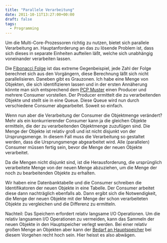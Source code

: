 ```yaml
---
title: "Parallele Verarbeitung"
date: 2011-10-11T13:27:00+00:00
draft: false
tags:
  - Programming
---
```


Um die Multi-Core-Prozessoren richtig zu nutzen, bietet sich parallele Verarbeitung an. Hauptanforderung an das zu lösende Problem ist, dass sich dieses in separate Einheiten aufteilen läßt, welche sich unabhängig voneinander verarbeiten lassen.

Die [Fibonacci Folge](http://de.wikipedia.org/wiki/Fibonacci-Folge) ist das
extreme Gegenbeispiel, jede Zahl der Folge berechnet sich aus den Vorgängern,
diese Berechnung läßt sich nicht parallelisieren. Daneben gibt es Grauzonen. Ich
habe eine Menge von Objekten, die sich identifizieren lassen und in der ersten
Annäherung könnte man sich entsprechend dem [PCP
Muster](http://de.wikipedia.org/wiki/Erzeuger-Verbraucher-Problem) einen
Producer und mehrere Consumer vorstellen.  Der Producer ermittelt die zu
verarbeitenden Objekte und stellt sie in eine Queue.  Diese Queue wird nun durch
verschiedene Consumer abgearbeitet.  Soweit so einfach.

Wenn nun aber die Verarbeitung der Consumer die Objektmenge verändert? Mehr als
ein konkurrierender Consumer kann ja die gleichen Objekte ermitteln, die der zu
verarbeitenden Objektmenge zuzufügen sind.  Die Menge der Objekte ist relativ
groß und ist nicht disjunkt von der Ursprungsmenge.  In diesem Fall muss die
Verarbeitung so gestaltet werden, dass die Ursprungsmenge abgearbeitet wird.
Alle (parallelen) Consumer müssen fertig sein, bevor die Menge der neuen Objekte
verarbeitet. 

Da die Mengen nicht disjunkt sind, ist die Herausforderung, die ursprünglich verarbeitete Menge von der neuen Menge abzuziehen, um die Menge der noch zu bearbeitenden Objekte zu erhalten.

Wir haben eine Datenbanktabelle und die Consumer schreiben die Identifikatoren
der neuen Objekte in eine Tabelle.  Der Consumer arbeitet diese dann nachträglich ebenfalls ab. Dann ergibt sich die Notwendigkeit, die Menge der neuen Objekte mit der Menge der schon verarbeiteten Objekte zu vergleichen und die Differenz zu ermitteln.

Nachteil: Das Speichern erfordert relativ langsame I/O Operationen.  Um die
relativ langsamen I/O Operationen zu vermeiden, kann das Sammeln der neuen
Objekte in den Hauptspeicher verlegt werden. Bei einer relativ großen Menge an
Objekten aber kann der [Bedarf an
Hauptspeicher](http://www.javaspecialists.eu/archive/Issue193.html) bei diesem
Vorgehen recht hoch sein.  Hier heisst es also abwägen.


